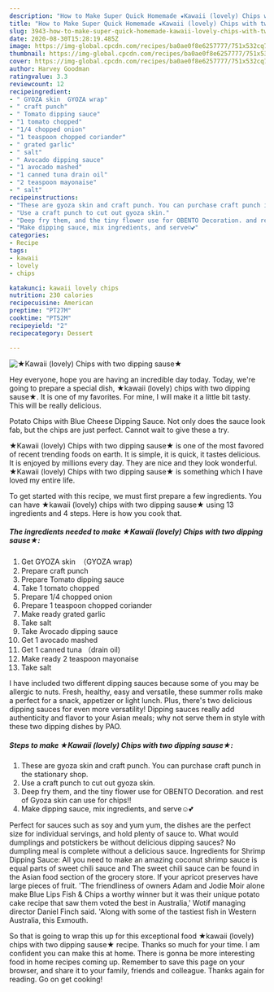 ```yaml
---
description: "How to Make Super Quick Homemade ★Kawaii (lovely) Chips with two dipping sause★"
title: "How to Make Super Quick Homemade ★Kawaii (lovely) Chips with two dipping sause★"
slug: 3943-how-to-make-super-quick-homemade-kawaii-lovely-chips-with-two-dipping-sause
date: 2020-08-30T15:28:19.485Z
image: https://img-global.cpcdn.com/recipes/ba0ae0f8e6257777/751x532cq70/★kawaii-lovely-chips-with-two-dipping-sause★-recipe-main-photo.jpg
thumbnail: https://img-global.cpcdn.com/recipes/ba0ae0f8e6257777/751x532cq70/★kawaii-lovely-chips-with-two-dipping-sause★-recipe-main-photo.jpg
cover: https://img-global.cpcdn.com/recipes/ba0ae0f8e6257777/751x532cq70/★kawaii-lovely-chips-with-two-dipping-sause★-recipe-main-photo.jpg
author: Harvey Goodman
ratingvalue: 3.3
reviewcount: 12
recipeingredient:
- " GYOZA skin  GYOZA wrap"
- " craft punch"
- " Tomato dipping sauce"
- "1 tomato chopped"
- "1/4 chopped onion"
- "1 teaspoon chopped coriander"
- " grated garlic"
- " salt"
- " Avocado dipping sauce"
- "1 avocado mashed"
- "1 canned tuna drain oil"
- "2 teaspoon mayonaise"
- " salt"
recipeinstructions:
- "These are gyoza skin and craft punch. You can purchase craft punch in the stationary shop."
- "Use a craft punch to cut out gyoza skin."
- "Deep fry them, and the tiny flower use for OBENTO Decoration. and rest of Gyoza skin can use for chips!!"
- "Make dipping sauce, mix ingredients, and serve☺️💕"
categories:
- Recipe
tags:
- kawaii
- lovely
- chips

katakunci: kawaii lovely chips 
nutrition: 230 calories
recipecuisine: American
preptime: "PT27M"
cooktime: "PT52M"
recipeyield: "2"
recipecategory: Dessert

---
```



![★Kawaii (lovely) Chips with two dipping sause★](https://img-global.cpcdn.com/recipes/ba0ae0f8e6257777/751x532cq70/★kawaii-lovely-chips-with-two-dipping-sause★-recipe-main-photo.jpg)

Hey everyone, hope you are having an incredible day today. Today, we're going to prepare a special dish, ★kawaii (lovely) chips with two dipping sause★. It is one of my favorites. For mine, I will make it a little bit tasty. This will be really delicious.

Potato Chips with Blue Cheese Dipping Sauce. Not only does the sauce look fab, but the chips are just perfect. Cannot wait to give these a try.

★Kawaii (lovely) Chips with two dipping sause★ is one of the most favored of recent trending foods on earth. It is simple, it is quick, it tastes delicious. It is enjoyed by millions every day. They are nice and they look wonderful. ★Kawaii (lovely) Chips with two dipping sause★ is something which I have loved my entire life.


To get started with this recipe, we must first prepare a few ingredients. You can have ★kawaii (lovely) chips with two dipping sause★ using 13 ingredients and 4 steps. Here is how you cook that.

<!--inarticleads1-->

##### The ingredients needed to make ★Kawaii (lovely) Chips with two dipping sause★:

1. Get  GYOZA skin  （GYOZA wrap)
1. Prepare  craft punch
1. Prepare  Tomato dipping sauce
1. Take 1 tomato chopped
1. Prepare 1/4 chopped onion
1. Prepare 1 teaspoon chopped coriander
1. Make ready  grated garlic
1. Take  salt
1. Take  Avocado dipping sauce
1. Get 1 avocado mashed
1. Get 1 canned tuna （drain oil)
1. Make ready 2 teaspoon mayonaise
1. Take  salt


I have included two different dipping sauces because some of you may be allergic to nuts. Fresh, healthy, easy and versatile, these summer rolls make a perfect for a snack, appetizer or light lunch. Plus, there&#39;s two delicious dipping sauces for even more versatility! Dipping sauces really add authenticity and flavor to your Asian meals; why not serve them in style with these two dipping dishes by PAO. 

<!--inarticleads2-->

##### Steps to make ★Kawaii (lovely) Chips with two dipping sause★:

1. These are gyoza skin and craft punch. You can purchase craft punch in the stationary shop.
1. Use a craft punch to cut out gyoza skin.
1. Deep fry them, and the tiny flower use for OBENTO Decoration. and rest of Gyoza skin can use for chips!!
1. Make dipping sauce, mix ingredients, and serve☺️💕


Perfect for sauces such as soy and yum yum, the dishes are the perfect size for individual servings, and hold plenty of sauce to. What would dumplings and potstickers be without delicious dipping sauces? No dumpling meal is complete without a delicious sauce. Ingredients for Shrimp Dipping Sauce: All you need to make an amazing coconut shrimp sauce is equal parts of sweet chili sauce and The sweet chili sauce can be found in the Asian food section of the grocery store. If your apricot preserves have large pieces of fruit. &#39;The friendliness of owners Adam and Jodie Moir alone make Blue Lips Fish &amp; Chips a worthy winner but it was their unique potato cake recipe that saw them voted the best in Australia,&#39; Wotif managing director Daniel Finch said. &#39;Along with some of the tastiest fish in Western Australia, this Exmouth. 

So that is going to wrap this up for this exceptional food ★kawaii (lovely) chips with two dipping sause★ recipe. Thanks so much for your time. I am confident you can make this at home. There is gonna be more interesting food in home recipes coming up. Remember to save this page on your browser, and share it to your family, friends and colleague. Thanks again for reading. Go on get cooking!

